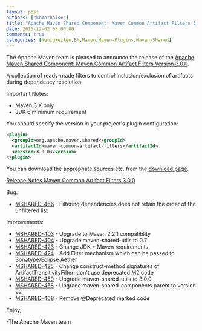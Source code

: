 ```yaml
---
layout: post
authors: ["khmarbaise"]
title: "Apache Maven Shared Component: Maven Common Artifact Filters 3.0.0 Released"
date: 2015-12-02 08:00:00
comments: true
categories: [Neuigkeiten,BM,Maven,Maven-Plugins,Maven-Shared]
---
```

The Apache Maven team is pleased to announce the release of the 
[Apache Maven Shared Component: Maven Common Artifact Filters Version 3.0.0](https://maven.apache.org/shared/maven-common-artifact-filters/).

A collection of ready-made filters to control inclusion/exclusion of artifacts
during dependency resolution.
 
Important Notes:

 * Maven 3.X only
 * JDK 6 minimum requirement

You should specify the version in your project's plugin configuration:

``` xml 
<plugin>
  <groupId>org.apache.maven.shared</groupId>
  <artifactId>maven-common-artifact-filters</artifactId>
  <version>3.0.0</version>
</plugin>
```

You can download the appropriate sources etc. from the [download page](https://maven.apache.org/shared/maven-common-artifact-filters/download.cgi).

<!-- more -->
 
[Release Notes Maven Common Artifact Filters 3.0.0](https://issues.apache.org/jira/secure/ReleaseNote.jspa?projectId=12317922&version=12331499)

Bug:

 * [MSHARED-466](https://issues.apache.org/jira/browse/MSHARED-466) -  Filtering dependencies does not retain the order of the unfiltered list

Improvements:

 * [MSHARED-403](https://issues.apache.org/jira/browse/MSHARED-403) -  Upgrade to Maven 2.2.1 compatiblity
 * [MSHARED-404](https://issues.apache.org/jira/browse/MSHARED-404) -  Upgrade maven-shared-utils to 0.7
 * [MSHARED-423](https://issues.apache.org/jira/browse/MSHARED-423) -  Change JDK + Maven requirements
 * [MSHARED-424](https://issues.apache.org/jira/browse/MSHARED-424) -  Add Filter mechanism which can be passed to Sonatype/Eclipse Aether
 * [MSHARED-425](https://issues.apache.org/jira/browse/MSHARED-425) -  Change construct-method signatures of ArtifactTransitivityFilter; don't use deprecated M2 code
 * [MSHARED-450](https://issues.apache.org/jira/browse/MSHARED-450) -  Upgrade maven-shared-utils to 3.0.0
 * [MSHARED-458](https://issues.apache.org/jira/browse/MSHARED-458) -  Upgrade maven-shared-components parent to version 22
 * [MSHARED-468](https://issues.apache.org/jira/browse/MSHARED-468) -  Remove @Deprecated marked code

 
Enjoy,
 
-The Apache Maven team
